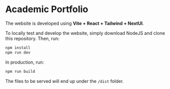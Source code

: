 # Academic Portfolio

The website is developed using **Vite + React + Tailwind + NextUI**.

To locally test and develop the website, simply download NodeJS and clone this repository.
Then, run:

```bash
npm install
npm run dev
```

In production, run:

```bash
npm run build
```

The files to be served will end up under the `/dist` folder.
